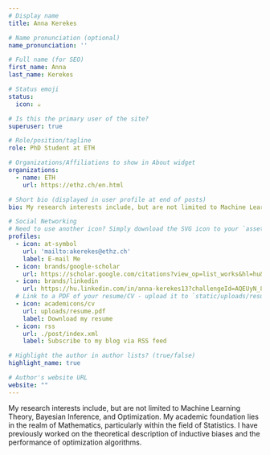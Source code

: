 ```yaml
---
# Display name
title: Anna Kerekes

# Name pronunciation (optional)
name_pronunciation: ''

# Full name (for SEO)
first_name: Anna
last_name: Kerekes

# Status emoji
status:
  icon: ☕️

# Is this the primary user of the site?
superuser: true

# Role/position/tagline
role: PhD Student at ETH

# Organizations/Affiliations to show in About widget
organizations:
  - name: ETH
    url: https://ethz.ch/en.html

# Short bio (displayed in user profile at end of posts)
bio: My research interests include, but are not limited to Machine Learning Theory, Bayesian Inference, and Optimization. My academic foundation lies in the realm of Mathematics, particularly within the field of Statistics. I have previously worked on the theoretical description of inductive biases and the performance of optimization algorithms.

# Social Networking
# Need to use another icon? Simply download the SVG icon to your `assets/media/icons/` folder.
profiles:
  - icon: at-symbol
    url: 'mailto:akerekes@ethz.ch'
    label: E-mail Me
  - icon: brands/google-scholar
    url: https://scholar.google.com/citations?view_op=list_works&hl=hu&hl=hu&user=JI1kuu0AAAAJ
  - icon: brands/linkedin
    url: https://hu.linkedin.com/in/anna-kerekes13?challengeId=AQEUyN_8mGszCQAAAYsFHfr2OyFIDXUU_1falhlZUANxe9AL2_f7Pnz1AXGFUVNLO3lQ8mugvI3OaMz41qD_It85c9wVCKsBrA&submissionId=2c6620a4-d486-8b17-eaa0-e5746927cd5a&challengeSource=AgFIpZHuzmEE4QAAAYsFHj0hpH_LOwh9I0BorMXfXqT4q1t7wNmPTa-vVBAWS7w&challegeType=AgH_S9uwpf8FbwAAAYsFHj0jUt1Ss3PGVh-oG7skfhwZGCx47FWL1h0&memberId=AgEn0kfudfDkxAAAAYsFHj0mlc1xK8UXOEdzqgYQyzlmy78&recognizeDevice=AgG9ayNQ0pIPywAAAYsFHj0pAPhVbo0S0z_H1kq8LDiA18n7oGii
  # Link to a PDF of your resume/CV - upload it to `static/uploads/resume.pdf`
  - icon: academicons/cv
    url: uploads/resume.pdf
    label: Download my resume
  - icon: rss
    url: ./post/index.xml
    label: Subscribe to my blog via RSS feed

# Highlight the author in author lists? (true/false)
highlight_name: true

# Author's website URL
website: ""
---
```


My research interests include, but are not limited to Machine Learning Theory, Bayesian Inference, and Optimization. My academic foundation lies in the realm of Mathematics, particularly within the field of Statistics. I have previously worked on the theoretical description of inductive biases and the performance of optimization algorithms.

